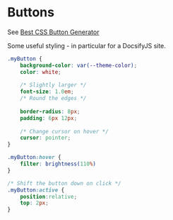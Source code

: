 # Buttons

See [Best CSS Button Generator](https://www.bestcssbuttongenerator.com/)

Some useful styling - in particular for a DocsifyJS site.

```css
.myButton {
    background-color: var(--theme-color);
    color: white;
    
    /* Slightly larger */
    font-size: 1.0em;
    /* Round the edges */
    
    border-radius: 8px;
    padding: 6px 12px;
    
    /* Change cursor on hover */
    cursor: pointer;
}

.myButton:hover {
    filter: brightness(110%)
}

/* Shift the button down on click */
.myButton:active {
    position:relative;
    top: 2px;
}
```
